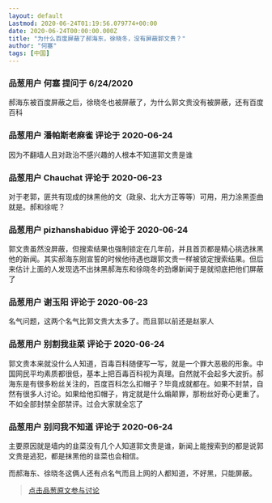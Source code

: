 ```yaml
---
layout: default
Lastmod: 2020-06-24T01:19:56.079774+00:00
date: 2020-06-24T00:00:00.000Z
title: "为什么百度屏蔽了郝海东，徐晓冬，没有屏蔽郭文贵？"
author: "何塞"
tags: [中国]
---
```



### 品葱用户 **何塞** 提问于 6/24/2020
    
郝海东被百度屏蔽之后，徐晓冬也被屏蔽了，为什么郭文贵没有被屏蔽，还有百度百科
    
                

### 品葱用户 **潘帕斯老麻雀** 评论于 2020-06-24
        
因为不翻墙人且对政治不感兴趣的人根本不知道郭文贵是谁
        
                

### 品葱用户 **Chauchat** 评论于 2020-06-23
        
对于老郭，匪共有现成的抹黑他的文（政泉、北大方正等等）可用，用力涂黑歪曲就是。郝和徐呢？
        
                

### 品葱用户 **pizhanshabiduo** 评论于 2020-06-24
        
郭文贵虽然没屏蔽，但搜索结果也强制锁定在几年前，并且首页都是精心挑选抹黑他的新闻。其实郝海东刚宣誓的时候他待遇也跟郭文贵一样被锁定搜索结果。但后来估计上面的人发现选不出抹黑郝海东和徐晓冬的劲爆新闻于是就彻底把他们屏蔽了
        
                

### 品葱用户 **谢玉阳** 评论于 2020-06-23
        
名气问题，这两个名气比郭文贵大太多了。而且郭以前还是赵家人
        
                

### 品葱用户 **别割我韭菜** 评论于 2020-06-24
        
郭文贵本来就没什么人知道，百毒百科随便写一写，就是一个罪大恶极的形象。中国网民平均素质都很低，基本上把百毒百科视为真理。自然就不会起多大波折。郝海东是有很多粉丝关注的，百度百科怎么扣帽子？毕竟成就都在。如果不封禁，自然有很多人讨论。如果给他扣帽子，肯定就是什么煽颠罪，那粉丝好奇心更重了。不如全部封禁全部禁评。过会大家就全忘了
        
                

### 品葱用户 **别问我不知道** 评论于 2020-06-24
        
主要原因就是墙内的韭菜没有几个人知道郭文贵是谁，新闻上能搜索到的都是说郭文贵是逃犯，都是抹黑他的韭菜也会相信。  
  
而郝海东、徐晓冬这俩人还有点名气而且上网的人都知道，不好黑，只能屏蔽。
        
                





> [点击品葱原文参与讨论](https://pincong.rocks/question/27635)

